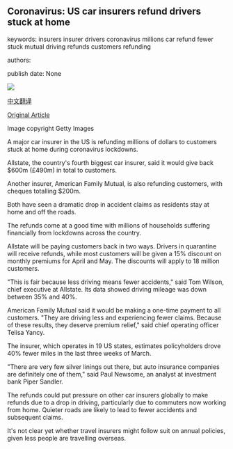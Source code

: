 ## Coronavirus: US car insurers refund drivers stuck at home

keywords: insurers insurer drivers coronavirus millions car refund fewer stuck mutual driving refunds customers refunding

authors: 

publish date: None

![](https://ichef.bbci.co.uk/news/1024/branded_news/7430/production/_111644792_roadsus.jpg)

[中文翻译](Coronavirus%3A%20US%20car%20insurers%20refund%20drivers%20stuck%20at%20home_zh.md)

[Original Article](https://www.bbc.com/news/business-52194521)

Image copyright Getty Images

A major car insurer in the US is refunding millions of dollars to customers stuck at home during coronavirus lockdowns.

Allstate, the country's fourth biggest car insurer, said it would give back $600m (£490m) in total to customers.

Another insurer, American Family Mutual, is also refunding customers, with cheques totalling $200m.

Both have seen a dramatic drop in accident claims as residents stay at home and off the roads.

The refunds come at a good time with millions of households suffering financially from lockdowns across the country.

Allstate will be paying customers back in two ways. Drivers in quarantine will receive refunds, while most customers will be given a 15% discount on monthly premiums for April and May. The discounts will apply to 18 million customers.

"This is fair because less driving means fewer accidents," said Tom Wilson, chief executive at Allstate. Its data showed driving mileage was down between 35% and 40%.

American Family Mutual said it would be making a one-time payment to all customers. "They are driving less and experiencing fewer claims. Because of these results, they deserve premium relief," said chief operating officer Telisa Yancy.

The insurer, which operates in 19 US states, estimates policyholders drove 40% fewer miles in the last three weeks of March.

"There are very few silver linings out there, but auto insurance companies are definitely one of them," said Paul Newsome, an analyst at investment bank Piper Sandler.

The refunds could put pressure on other car insurers globally to make refunds due to a drop in driving, particularly due to commuters now working from home. Quieter roads are likely to lead to fewer accidents and subsequent claims.

It's not clear yet whether travel insurers might follow suit on annual policies, given less people are travelling overseas.